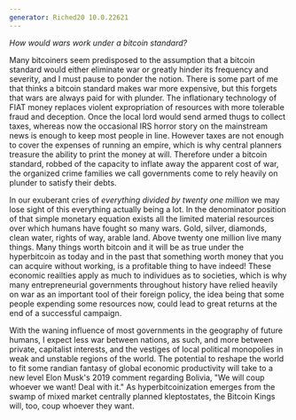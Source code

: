 ```yaml
---
generator: Riched20 10.0.22621
---
```


*How would wars work under a bitcoin standard?*

Many bitcoiners seem predisposed to the assumption that a bitcoin
standard would either eliminate war or greatly hinder its frequency and
severity, and I must pause to ponder the notion. There is some part of
me that thinks a bitcoin standard makes war more expensive, but this
forgets that wars are always paid for with plunder. The inflationary
technology of FIAT money replaces violent expropriation of resources
with more tolerable fraud and deception. Once the local lord would send
armed thugs to collect taxes, whereas now the occasional IRS horror
story on the mainstream news is enough to keep most people in line.
However taxes are not enough to cover the expenses of running an empire,
which is why central planners treasure the ability to print the money at
will. Therefore under a bitcoin standard, robbed of the capacity to
inflate away the apparent cost of war, the organized crime families we
call governments come to rely heavily on plunder to satisfy their debts.

In our exuberant cries of *everything divided by twenty one million* we
may lose sight of this everything actually being a lot. In the
denominator position of that simple monetary equation exists all the
limited material resources over which humans have fought so many wars.
Gold, silver, diamonds, clean water, rights of way, arable land. Above
twenty one million live many things. Many things worth bitcoin and it
will be as true under the hyperbitcoin as today and in the past that
something worth money that you can acquire without working, is a
profitable thing to have indeed! These economic reailties apply as much
to individues as to societies, which is why many entrepreneurial
governments throughout history have relied heavily on war as an
important tool of their foreign policy, the idea being that some people
expending some resources now, could lead to great returns at the end of
a successful campaign.

With the waning influence of most governments in the geography of future
humans, I expect less war between nations, as such, and more between
private, capitalist interests, and the vestiges of local political
monopolies in weak and unstable regions of the world. The potential to
reshape the world to fit some randian fantasy of global economic
productivity will take to a new level Elon Musk\'s 2019 comment
regarding Bolivia, \"We will coup whoever we want! Deal with it.\" As
hyperbitcoinization emerges from the swamp of mixed market centrally
planned kleptostates, the Bitcoin Kings will, too, coup whoever they
want.
